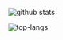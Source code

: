 ![github stats](https://github-readme-stats.vercel.app/api?username=nikolov9996&show_icons=true&theme=dark&hide=contribs)

![top-langs](https://github-readme-stats.vercel.app/api/top-langs?username=nikolov9996&show_icons=true&theme=dark)
